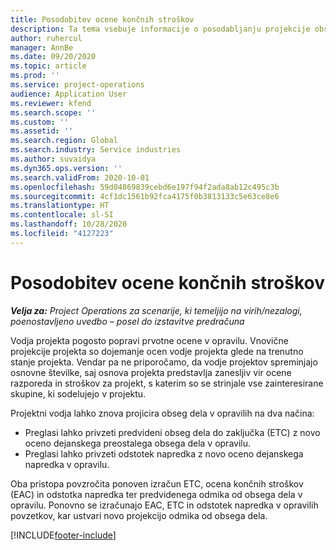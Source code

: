 ```yaml
---
title: Posodobitev ocene končnih stroškov
description: Ta tema vsebuje informacije o posodabljanju projekcije obsega dela za projekt.
author: ruhercul
manager: AnnBe
ms.date: 09/20/2020
ms.topic: article
ms.prod: ''
ms.service: project-operations
audience: Application User
ms.reviewer: kfend
ms.search.scope: ''
ms.custom: ''
ms.assetid: ''
ms.search.region: Global
ms.search.industry: Service industries
ms.author: suvaidya
ms.dyn365.ops.version: ''
ms.search.validFrom: 2020-10-01
ms.openlocfilehash: 59d04869839cebd6e197f94f2ada8ab12c495c3b
ms.sourcegitcommit: 4cf1dc1561b92fca4175f0b3813133c5e63ce8e6
ms.translationtype: HT
ms.contentlocale: sl-SI
ms.lasthandoff: 10/28/2020
ms.locfileid: "4127223"
---
```

# <a name="update-estimate-at-completion"></a>Posodobitev ocene končnih stroškov

_**Velja za:** Project Operations za scenarije, ki temeljijo na virih/nezalogi, poenostavljeno uvedbo – posel do izstavitve predračuna_

Vodja projekta pogosto popravi prvotne ocene v opravilu. Vnovične projekcije projekta so dojemanje ocen vodje projekta glede na trenutno stanje projekta. Vendar pa ne priporočamo, da vodje projektov spreminjajo osnovne številke, saj osnova projekta predstavlja zanesljiv vir ocene razporeda in stroškov za projekt, s katerim so se strinjale vse zainteresirane skupine, ki sodelujejo v projektu.

Projektni vodja lahko znova projicira obseg dela v opravilih na dva načina:

- Preglasi lahko privzeti predvideni obseg dela do zaključka (ETC) z novo oceno dejanskega preostalega obsega dela v opravilu. 
- Preglasi lahko privzeti odstotek napredka z novo oceno dejanskega napredka v opravilu.

Oba pristopa povzročita ponoven izračun ETC, ocena končnih stroškov (EAC) in odstotka napredka ter predvidenega odmika od obsega dela v opravilu. Ponovno se izračunajo EAC, ETC in odstotek napredka v opravilih povzetkov, kar ustvari novo projekcijo odmika od obsega dela.


[!INCLUDE[footer-include](../includes/footer-banner.md)]